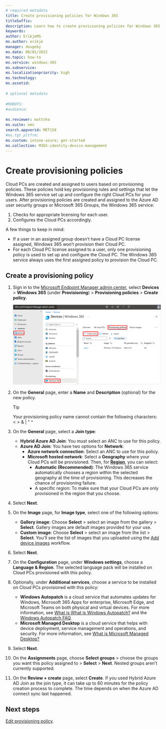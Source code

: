 ```yaml
---
# required metadata
title: Create provisioning policies for Windows 365
titleSuffix:
description: Learn how to create provisioning policies for Windows 365.
keywords:
author: ErikjeMS  
ms.author: erikje
manager: dougeby
ms.date: 08/01/2022
ms.topic: how-to
ms.service: windows-365
ms.subservice:
ms.localizationpriority: high
ms.technology:
ms.assetid: 

# optional metadata

#ROBOTS:
#audience:

ms.reviewer: mattsha
ms.suite: ems
search.appverid: MET150
#ms.tgt_pltfrm:
ms.custom: intune-azure; get-started
ms.collection: M365-identity-device-management
---
```


# Create provisioning policies

Cloud PCs are created and assigned to users based on provisioning policies. These policies hold key provisioning rules and settings that let the Windows 365 service set up and configure the right Cloud PCs for your users. After provisioning policies are created and assigned to the Azure AD user security groups or Microsoft 365 Groups, the Windows 365 service:

1. Checks for appropriate licensing for each user.
2. Configures the Cloud PCs accordingly.

A few things to keep in mind:

- If a user in an assigned group doesn’t have a Cloud PC license assigned, Windows 365 won’t provision their Cloud PC.
- For each Cloud PC license assigned to a user, only one provisioning policy is used to set up and configure the Cloud PC. The Windows 365 service always uses the first assigned policy to provision the Cloud PC.

## Create a provisioning policy

1. Sign in to the [Microsoft Endpoint Manager admin center](https://go.microsoft.com/fwlink/?linkid=2109431), select **Devices** > **Windows 365** (under **Provisioning**) > **Provisioning policies** > **Create policy**.

   ![Screenshot of create policy](./media/create-provisioning-policy/create-policy.png)
2. On the **General** page, enter a **Name** and **Description** (optional) for the new policy.

   > [!TIP]
   > Your provisioning policy name cannot contain the following characters: < > & | " ^

3. On the **General** page, select a **Join type**:
    - **Hybrid Azure AD Join**: You must select an ANC to use for this policy.
    - **Azure AD Join**: You have two options for **Network**:
        - **Azure network connection**: Select an ANC to use for this policy.
        - **Microsoft hosted network**: Select a **Geography** where your Cloud PCs will be provisioned. Then, for [**Region**](requirements.md#supported-azure-regions-for-cloud-pc-provisioning), you can select:
            - **Automatic (Recommended)**: The Windows 365 service automatically chooses a region within the selected geography at the time of provisioning. This decreases the chance of provisioning failure.
            - A specific region: To make sure that your Cloud PCs are only provisioned in the region that you choose.
4. Select **Next**.
5. On the **Image** page, for **Image type**, select one of the following options:
    - **Gallery image**: Choose **Select** > select an image from the gallery > **Select**. Gallery images are default images provided for your use.
    - **Custom image**:  Choose **Select** > select an image from the list > **Select**. You'll see the list of images that you uploaded using the [Add device images](add-device-images.md) workflow.
6. Select **Next**.
7. On the **Configuration** page, under **Windows settings**, choose a **Language & Region**. The selected language pack will be installed on Cloud PCs provisioned with this policy.
8. Optionally, under **Additional services**, choose a service to be installed on Cloud PCs provisioned with this policy:
    - **Windows Autopatch** is a cloud service that automates updates for Windows, Microsoft 365 Apps for enterprise, Microsoft Edge, and Microsoft Teams on both physical and virtual devices. For more information, see [What is What is Windows Autopatch?](/windows/deployment/windows-autopatch/overview/windows-autopatch-overview) and the [Windows Autopatch FAQ](https://go.microsoft.com/fwlink/?linkid=2200228).
    - **Microsoft Managed Desktop** is a cloud service that helps with device deployment, service management and operations, and security. For more information, see [What is Microsoft Managed Desktop?](/managed-desktop/intro/)
9. Select **Next**.
10. On the **Assignments** page, choose **Select groups** > choose the groups you want this policy assigned to > **Select** > **Next**. Nested groups aren't currently supported.
11. On the **Review + create** page, select **Create**. If you used Hybrid Azure AD Join as the join type, it can take up to 60 minutes for the policy creation process to complete. The time depends on when the Azure AD connect sync last happened.

<!-- ########################## -->
## Next steps

[Edit provisioning policy](edit-provisioning-policy.md).
